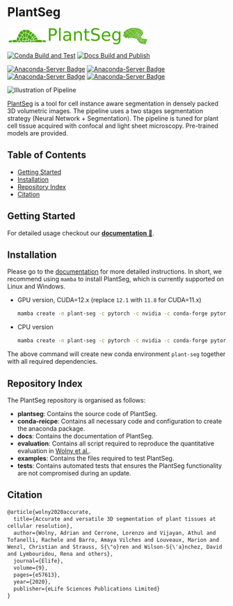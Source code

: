 # PlantSeg  <!-- omit in toc -->

![alt text](docs/logos/logo.png)

[![Conda Build and Test](https://github.com/kreshuklab/plant-seg/actions/workflows/build-and-test-package.yml/badge.svg)](https://github.com/kreshuklab/plant-seg/actions/workflows/build-and-test-package.yml)
[![Docs Build and Publish](https://github.com/kreshuklab/plant-seg/actions/workflows/build-and-publish-docs.yml/badge.svg)](https://github.com/kreshuklab/plant-seg/actions/workflows/build-and-publish-docs.yml)

[![Anaconda-Server Badge](https://anaconda.org/conda-forge/plant-seg/badges/version.svg)](https://anaconda.org/conda-forge/plant-seg)
[![Anaconda-Server Badge](https://anaconda.org/conda-forge/plant-seg/badges/latest_release_date.svg)](https://anaconda.org/conda-forge/plant-seg)
[![Anaconda-Server Badge](https://anaconda.org/conda-forge/plant-seg/badges/downloads.svg)](https://anaconda.org/conda-forge/plant-seg)
[![Anaconda-Server Badge](https://anaconda.org/conda-forge/plant-seg/badges/license.svg)](https://anaconda.org/conda-forge/plant-seg)

![Illustration of Pipeline](../assets/images/main_figure_nologo.png)

[PlantSeg](plantseg) is a tool for cell instance aware segmentation in densely packed 3D volumetric images.
The pipeline uses a two stages segmentation strategy (Neural Network + Segmentation).
The pipeline is tuned for plant cell tissue acquired with confocal and light sheet microscopy.
Pre-trained models are provided.

## Table of Contents  <!-- omit in toc -->

* [Getting Started](#getting-started)
* [Installation](#installation)
* [Repository Index](#repository-index)
* [Citation](#citation)

## Getting Started

For detailed usage checkout our [**documentation** 📖](https://kreshuklab.github.io/plant-seg/).

## Installation

Please go to the [documentation](https://kreshuklab.github.io/plant-seg/chapters/getting_started/installation/) for more detailed instructions. In short, we recommend using `mamba` to install PlantSeg, which is currently supported on Linux and Windows.

* GPU version, CUDA=12.x (replace `12.1` with `11.8` for CUDA=11.x)

    ```bash
    mamba create -n plant-seg -c pytorch -c nvidia -c conda-forge pytorch pytorch-cuda=12.1 plant-seg --no-channel-priority
    ```

* CPU version

    ```bash
    mamba create -n plant-seg -c pytorch -c nvidia -c conda-forge pytorch cpuonly plant-seg --no-channel-priority
    ```

The above command will create new conda environment `plant-seg` together with all required dependencies.

## Repository Index

The PlantSeg repository is organised as follows:

* **plantseg**: Contains the source code of PlantSeg.
* **conda-reicpe**: Contains all necessary code and configuration to create the anaconda package.
* **docs**: Contains the documentation of PlantSeg.
* **evaluation**: Contains all script required to reproduce the quantitative evaluation in
[Wolny et al.](https://doi.org/10.7554/eLife.57613).
* **examples**: Contains the files required to test PlantSeg.
* **tests**: Contains automated tests that ensures the PlantSeg functionality are not compromised during an update.

## Citation

```text
@article{wolny2020accurate,
  title={Accurate and versatile 3D segmentation of plant tissues at cellular resolution},
  author={Wolny, Adrian and Cerrone, Lorenzo and Vijayan, Athul and Tofanelli, Rachele and Barro, Amaya Vilches and Louveaux, Marion and Wenzl, Christian and Strauss, S{\"o}ren and Wilson-S{\'a}nchez, David and Lymbouridou, Rena and others},
  journal={Elife},
  volume={9},
  pages={e57613},
  year={2020},
  publisher={eLife Sciences Publications Limited}
}
```
